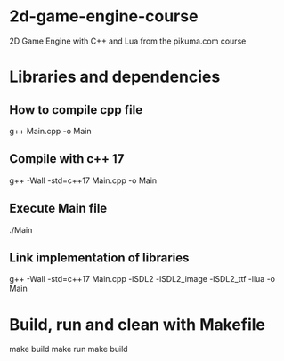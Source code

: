 # 2d-game-engine-course
2D Game Engine with C++ and Lua from the pikuma.com course

# Libraries and dependencies

## How to compile cpp file
g++ Main.cpp -o Main

## Compile with c++ 17
g++ -Wall -std=c++17  Main.cpp -o Main

## Execute Main file
./Main

## Link implementation of libraries
g++ -Wall -std=c++17  Main.cpp -lSDL2 -lSDL2_image -lSDL2_ttf -llua -o Main

# Build, run and clean with Makefile
make build
make run
make build